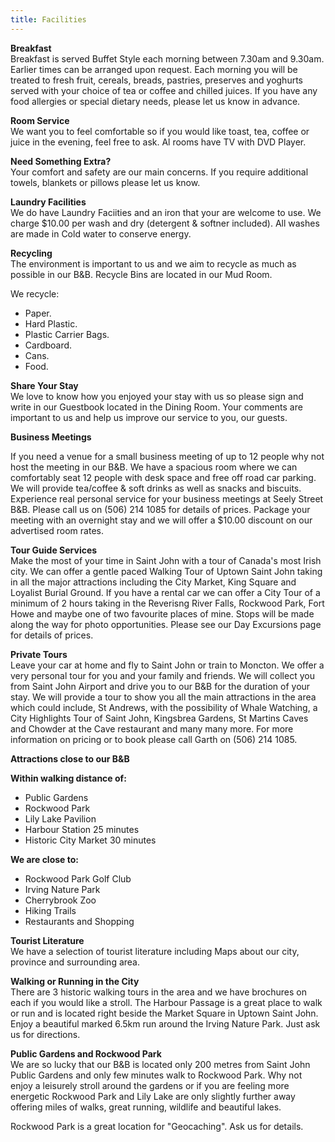 ```yaml
---
title: Facilities
---
```


**Breakfast**  
Breakfast is served Buffet Style each morning between 7.30am and 9.30am. Earlier times can be arranged upon request. Each morning you will be treated to fresh fruit, cereals, breads, pastries, preserves and yoghurts served with your choice of tea or coffee and chilled juices. If you have any food allergies or special dietary needs, please let us know in advance.

**Room Service**  
We want you to feel comfortable so if you would like toast, tea, coffee or juice in the evening, feel free to ask. Al rooms have TV with DVD Player.

**Need Something Extra?**  
Your comfort and safety are our main concerns. If you require additional towels, blankets or pillows please let us know.

**Laundry Facilities**  
We do have Laundry Faciities and an iron that your are welcome to use. We charge $10.00 per wash and dry (detergent & softner included). All washes are made in Cold water to conserve energy.

**Recycling**  
The environment is important to us and we aim to recycle as much as possible in our B&B. Recycle Bins are located in our Mud Room.

We recycle:

* Paper.
* Hard Plastic.
* Plastic Carrier Bags.
* Cardboard.
* Cans.
* Food.

**Share Your Stay**  
We love to know how you enjoyed your stay with us so please sign and write in our Guestbook located in the Dining Room. Your comments are important to us and help us improve our service to you, our guests.

**Business Meetings**

If you need a venue for a small business meeting of up to 12 people why not host the meeting in our B&B. We have a spacious room where we can comfortably seat 12 people with desk space and free off road car parking. We will provide tea/coffee & soft drinks as well as snacks and biscuits. Experience real personal service for your business meetings at Seely Street B&B. Please call us on (506) 214 1085 for details of prices. Package your meeting with an overnight stay and we will offer a $10.00 discount on our advertised room rates.

**Tour Guide Services**  
Make the most of your time in Saint John with a tour of Canada's most Irish city. We can offer a gentle paced Walking Tour of Uptown Saint John taking in all the major attractions including the City Market, King Square and Loyalist Burial Ground.  If you have a rental car we can offer a City Tour of a minimum of 2 hours taking in the Reverisng River Falls, Rockwood Park, Fort Howe and maybe one of two favourite places of mine. Stops will be made along the way for photo opportunities. Please see our Day Excursions page for details of prices.

**Private Tours**  
Leave your car at home and fly to Saint John or train to Moncton. We offer a very personal tour for you and your family and friends. We will collect you from Saint John Airport and drive you to our B&B for the duration of your stay. We will provide a tour to show you all the main attractions in the area which could include, St Andrews, with the possibility of Whale Watching, a City Highlights Tour of Saint John, Kingsbrea Gardens, St Martins Caves and Chowder at the Cave restaurant and many many more. For more information on pricing or to book please call Garth on (506) 214 1085.

**Attractions close to our B&B**  

**Within walking distance of:**

* Public Gardens
* Rockwood Park
* Lily Lake Pavilion
* Harbour Station 25 minutes
* Historic City Market 30 minutes

**We are close to:**

* Rockwood Park Golf Club
* Irving Nature Park
* Cherrybrook Zoo
* Hiking Trails
* Restaurants and Shopping

**Tourist Literature**  
We have a selection of tourist literature including Maps about our city, province and surrounding area.

**Walking or Running in the City**  
There are 3 historic walking tours in the area and we have brochures on each if you would like a stroll. The Harbour Passage is a great place to walk or run and is located right beside the Market Square in Uptown Saint John. Enjoy a beautiful marked 6.5km run around the Irving Nature Park. Just ask us for directions.

**Public Gardens and Rockwood Park**  
We are so lucky that our B&B is located only 200 metres from Saint John Public Gardens and only  few minutes walk to Rockwood Park. Why not enjoy a leisurely stroll around the gardens or if you are feeling more energetic Rockwood Park and Lily Lake are only slightly further away offering miles of walks, great running, wildlife and beautiful lakes.

Rockwood Park is a great location for "Geocaching". Ask us for details.

